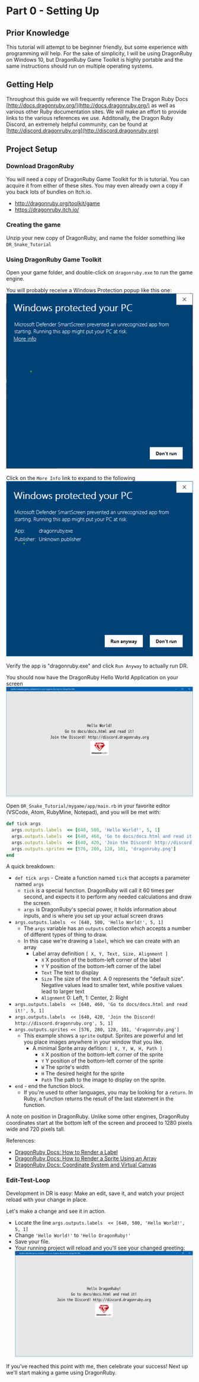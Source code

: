 # Part 0 - Setting Up

## Prior Knowledge
This tutorial will attempt to be beginner friendly, but some experience with programming will help.  For the sake of simplicity, I will be using DragonRuby on Windows 10, but DragonRuby Game Toolkit is highly portable and the same instructions should run on multiple operating systems.

## Getting Help
Throughout this guide we will frequently reference The Dragon Ruby Docs [http://docs.dragonruby.org/](http://docs.dragonruby.org/) as well as various other Ruby documentation sites.  We will make an effort to provide links to the various references we use. 
Additonally, the Dragon Ruby Discord, an extremely helpful community, can be found at [http://discord.dragonruby.org](http://discord.dragonruby.org)

## Project Setup
### Download DragonRuby
You will need a copy of DragonRuby Game Toolkit for th is tutorial.
You can acquire it from either of these sites.  You may even already own a copy if you back lots of bundles on Itch.io. 

* http://dragonruby.org/toolkit/game
* https://dragonruby.itch.io/

### Creating the game
Unzip your new copy of DragonRuby, and name the folder something like `DR_Snake_Tutorial`

### Using DragonRuby Game Toolkit
Open your game folder, and double-click on `dragonruby.exe` to run the game engine.

You will probably receive a Windows Protection popup like this one:
![Windows Protection Dialog](../tutorial/Windows_Protect_1.png?raw=true "Windows Protection Dialog")

Click on the `More Info` link to expand to the following
![Windows Protection More Info](../tutorial/Windows_Protect_2.png?raw=true "Windows Protection More Info")

Verify the app is "dragonruby.exe" and click `Run Anyway` to actually run DR.

You should now have the DragonRuby Hello World Application on your screen
![Dragon Ruby Hello World](../tutorial/DRGTK_Default.png?raw=true "Hello World from DragonRuby Game Toolkit")

Open `DR_Snake_Tutorial/mygame/app/main.rb` in your favorite editor (VSCode, Atom, RubyMine, Notepad), and you will be met with:
```ruby
def tick args
  args.outputs.labels  << [640, 500, 'Hello World!', 5, 1]
  args.outputs.labels  << [640, 460, 'Go to docs/docs.html and read it!', 5, 1]
  args.outputs.labels  << [640, 420, 'Join the Discord! http://discord.dragonruby.org', 5, 1]
  args.outputs.sprites << [576, 280, 128, 101, 'dragonruby.png']
end
```

A quick breakdown:
* `def tick args`  -  Create a function named `tick` that accepts a parameter named `args`
  * `tick` is a special function.  DragonRuby will call it 60 times per second, and expects it to perform any needed calculations and draw the screen.
  * `args` is DragonRuby's special power, it holds information about inputs, and is where you set up your actual screen draws
* `args.outputs.labels  << [640, 500, 'Hello World!', 5, 1]`
  * The `args` variable has an `outputs` collection which accepts a number of different types of thing to draw.
  * In this case we're drawing a `label`, which we can create with an array
    * Label array definition `[ X, Y, Text, Size, Alignment ]`
      * `X`  X position of the bottom-left corner of the label
      * `Y`  Y position of the bottom-left corner of the label
      * `Text` The text to display
      * `Size` The size of the text.  A 0 represents the "default size".  Negative values lead to smaller text, while positive values lead to larger text
      * `Alignment`  0: Left, 1: Center, 2: Right
* `args.outputs.labels  << [640, 460, 'Go to docs/docs.html and read it!', 5, 1]`
* `args.outputs.labels  << [640, 420, 'Join the Discord! http://discord.dragonruby.org', 5, 1]`
* `args.outputs.sprites << [576, 280, 128, 101, 'dragonruby.png']`
  * This example shows a `sprite` output.   Sprites are powerful and let you place images anywhere in your window that you like.
    * A minimal Sprite array defition: `[ X, Y, W, H, Path ]`
      * `X`  X position of the bottom-left corner of the sprite
      * `Y`  Y position of the bottom-left corner of the sprite
      * `W`  The sprite's width
      * `H`  The desired height for the sprite
      * `Path`  The path to the image to display on the sprite.
* `end` - end the function block.
  * If you're used to other languages, you may be looking for a `return`.  In Ruby, a function returns the result of the last statement in the function.

A note on position in DragonRuby.  Unlike some other engines, DragonRuby coordinates start at the bottom left of the screen and proceed to 1280 pixels wide and 720 pixels tall.

References:
* [DragonRuby Docs: How to Render a Label](http://docs.dragonruby.org/#---how-to-render-a-label)
* [DragonRuby Docs: How to Render a Sprite Using an Array](http://docs.dragonruby.org/#---how-to-render-a-sprite-using-an-array)
* [DragonRuby Docs: Coordinate System and Virtual Canvas](http://docs.dragonruby.org/#---coordinate-system-and-virtual-canvas)

### Edit-Test-Loop
Development in DR is easy:  Make an edit, save it, and watch your project reload with your change in place.

Let's make a change and see it in action.
* Locate the line `args.outputs.labels  << [640, 500, 'Hello World!', 5, 1]`
* Change `'Hello World!'` to `'Hello DragonRuby!'`
* Save your file.
* Your running project will reload and you'll see your changed greeting:
  ![Dragon Ruby Hello](../tutorial/DRGTK_HelloDR.png?raw=true "Hello DragonRuby")

If you've reached this point with me, then celebrate your success!  Next up we'll start making a game using DragonRuby.
